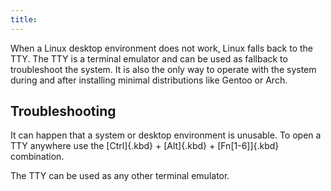 ```yaml
---
title:
---
```


When a Linux desktop environment does not work, Linux falls back to the
TTY. The TTY is a terminal emulator and can be used as fallback to
troubleshoot the system. It is also the only way to operate with the
system during and after installing minimal distributions like Gentoo or
Arch.

## Troubleshooting

It can happen that a system or desktop environment is unusable. To open
a TTY anywhere use the [Ctrl]{.kbd} + [Alt]{.kbd} + [Fn\[1-6\]]{.kbd}
combination.

The TTY can be used as any other terminal emulator.
